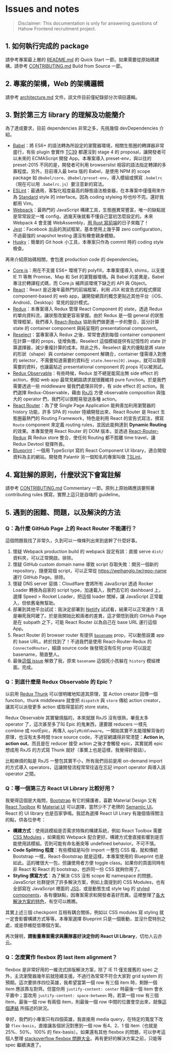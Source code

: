 # Issues and notes

> Disclaimer: This documentation is only for answering questions of Hahow Frontend recruitment project.

## 1. 如何執行完成的 package

請參考專案最上層的 [README.md](../README.md#-quick-start) 的 Quick Start 一節。如果需要從原始碼建構，請參考 [CONTRIBUTING.md](CONTRIBUTING.md#build-from-source) Build from Source 一節。

## 2. 專案的架構，Web 的架構邏輯

請參考 [architecture.md](architecture.md) 文件。該文件目前僅紀錄部分次項目邏輯。

## 3. 對於第三方 library 的理解及功能簡介

為了達成要求，目前 dependencies 非常之多，先挑幾個 devDependencies 介紹。

- [Babel][babel]：將 ES6+ 的語法轉為所設定的瀏覽器環境，相關生態圈的轉譯器非常盛行，有些 plugin 會實作 [TC39][tc39-proposals] 都還沒到 stage 4 的 proposal，讓開發者可以未來的 ECMAScript 開發 App。本專案導入 preset-env，與以往的 preset-2015 不同的是，開發者可利用 browserslist 相容的語法指定轉譯的多寡程度。另外，目前導入最 beta 版的 Babel，是使用 NPM 的 scope package 如 `@babel/core`、`@babel/preset-env`，導入模組或撰寫 `.babelrc`（現在可以用 `.babelrc.js`）要注意新的寫法。
- [ESLint][eslint]：最通用，客製化程度最高的靜態語法檢查器，在本專案中僅僅用來作為 [Standard][standardjs] style 的 interface。因為 coding styleing 吵也吵不完。還好我都用 Vim。
- [Webpack][webpack]：最熱門的 JavaScript 構建工具，生態圈異常豐富，唯一的缺點就是常常設定一堆 config，過幾天後就看不懂自己當初怎麼設定的。未來 Webpack 4 會支援 WebAssembly，[用 Rust 寫前端][yew]的日子來臨了！
- [Jest][jest]：Facebook 出品的測試框架，基本使用上幾乎算 zero configuration，不過最強的 snapshot testing 還沒有機會親身體驗。
- [Husky][husky]：簡單的 Git hook 小工具，本專案只作為 commit 時的 coding style 檢查。

再來介紹原始碼相關，會包進 production code 的 dependencies。

- [Core.js][core-js]：用在不支援 ES6+ 環境下的 polyfill，本專案僅導入 shims，以支援 IE 11 等無 Promise、Map 和 Set 的瀏覽器環境。與 Babel 的差異是，Babel 專注於轉譯程式碼，而 Core.js 補齊該環境下缺乏的 API 與 Object。 
- [React][react]：React 是近幾年最熱門的前端框架，利用 JSX 和宣告式的程式撰寫 component-based 的 web app，讓開發網頁的概念更貼近其他平台（iOS、Android、Desktop）常見的設計模式。
- [Redux][redux]：本專案導入 Redux 管理 React Component 的 state，透過 Redux 的單向資料流，讓狀態改變更容易掌握。由於 Redux 是一個 general 的狀態管理框架，我們導入 [React-Redux][react-redux] 協助我們做更進一步的整合，區分計算 state 的 container component 與純呈現的 presentational component。
- [Reselect][reselect]：當專案導入 Redux 之後，常常會遇到每個 container component 在計算一樣的 props，徒增負擔。Reselect 這個模組提供有記憶性的 state 計算選擇器，減少重複計算的成本。除此之外，Reselect 最大的優點是將 state 的形狀（shape）與 container component 解耦合，container 僅需導入對應的 selector，不需要知道需要的資料在 `state.heores[0].image`，就可以取得需要的資料，也讓最貼近 presentational component 的 props 可以被測試。
- [Redux Observable][redux-observable]：有些時候，Redux 並不總是能寫出無 side effect 的 action，例如 web app 最常見網路請求就很難維持 pure function。於是我們需要透過一些 middleware 替我們處理非同步，有 side effect 的 action。我們選擇 Redux-Observable，藉由 [RxJS][rxjs] 方便 observable composition 與強大的 operator 們，我們可以很輕易發送各種 action。
- [React Router][react-router]：為了使 Single Page Application 能夠善加利用瀏覽器的 history 功能，許多 SPA 的 router 陸續開發出來，React Router 是 React 生態圈最熱門的 Routing Framework，特色是利用 React 的宣告式寫法，撰寫 `Route` component 來定義 routing rules，並因此能夠達到 **Dynamic Routing** 的效果。本專案使用 React Router 的 DOM 版本，並透過 [React-Router-Redux][react-router-redux] 與 Redux store 整合，使任何 Routing 都不脫離 time travel，讓 Redux Devtool 發揮所長。
- [Blueprint][blueprint]：一個用 TypeScript 寫的 React Component UI library，適合開發資料為主的網站。開發商 Palantir 另一個知名的專案叫做 [TSLint][tslint]。

[babel]: https://babeljs.io/
[blueprint]: http://blueprintjs.com/
[core-js]: https://github.com/zloirock/core-js
[eslint]: https://eslint.org/
[husky]: https://github.com/typicode/husky
[jest]: https://facebook.github.io/jest/
[react-redux]: https://github.com/reactjs/react-redux
[react-router-redux]: https://github.com/ReactTraining/react-router/tree/master/packages/react-router-redux
[react-router]: https://reacttraining.com/react-router/
[react]: https://facebook.github.io/react/
[redux-observable]: https://redux-observable.js.org/
[redux]: http://redux.js.org/
[reselect]: https://github.com/reactjs/reselect
[rxjs]: http://reactivex.io/rxjs/
[standardjs]: https://standardjs.com
[tc39-proposals]: https://github.com/tc39/proposals
[tslint]: https://palantir.github.io/tslint/
[webpack]: https://webpack.js.org/
[yew]: https://github.com/DenisKolodin/yew

## 4. 寫註解的原則，什麼狀況下會寫註解

請參考 [CONTRIBUTING.md](CONTRIBUTING.md#commentary) Commentary 一節。原則上原始碼應該要照著 contributing rules 撰寫，實際上這只是自嗨的 guideline。

## 5. 遇到的困難、問題，以及解決的方法

### Q：為什麼 GitHub Page 上的 React Router 不能運行？

這個問題我找了非常久，久到可以一條條列出來到底幹了什麼好事。

1. 懷疑 Webpack production build 的 webpack 設定有誤：直接 serve `dist/` 資料夾，可以正常開啟。排除。
2. 懷疑 GitHub custom domain name 導致 script 存取失敗：開另一個新的 repository，隨便寫個 script，可以正常從 https://weihanglo.tw/repo-name 運行 GitHub Page。排除。
3. 懷疑 DNS server 惡搞：Cloudflare 會將所有 JavaScript 透過 Rocker Loader 轉換為自家的 script type，加速載入，我們去它的 dashboard 上，選擇 Speed > Rocket Loader，把這個 loader 關掉，讓 JavaScript 正常載入，但依舊毫無幫助。
4. 部署到其他平台試試：我決定部署到 [Netlify][netlify] 試試看，結果可以正常運作！真是嚇死我阿嬤了。於是我開始比較兩者的差異，這才領悟到我的 GitHub Page 是在 subpath 之下，可能 React Router 以為自己在 base URL 運行這個 App。
5. React Router 的 browser router 有提供 [`basename`][browser-router-basename] prop，可以動態設置 app 的 base URL。終於找到了！不過我們是使用 React-Router-Redux 的 `ConnectedRouter`，細讀 source code 後發現沒有任何 prop 可以設定 basename，簡直整人。
6. 最後[這個 issue][history-basename-issue] 解救了我，原來 `basename` 這個死小孩躲在 `history` 模組裡面。完成。

[browser-router-basename]: https://reacttraining.com/react-router/web/api/BrowserRouter/basename-string
[netlify]: https://www.netlify.com/
[history-basename-issue]: https://github.com/ReactTraining/react-router/issues/4801

### Q：到底什麼是 Redux Observable 的 Epic？

以前用 [Redux Thunk][redux-thunk] 可以很明確地知道其原理，當 Action creator 回傳一個 function，thunk middleware 就會把 `dispatch` 與 `store` 傳給 action creator，讓其可以派發更多 action 或取得當前的 store state。

Redux Observable 其實蠻燒腦的，本來就跟 RxJS 沒有很熟，畢竟太多 operator 了，這次甚至多了叫 Epic 的鬼東西，還要跟 reducers 一樣先 combine 成 rootEpic，再傳入 `applyMiddleware`。一開始其實不太能理解背後的原理，也沒有太多時間 trace source code，不過官網講得非常清楚：**Action in, action out**。而且是在 reducer 接受 action 之後才會觸發 epic，其實就將 epic 想成用 RxJS 的方式寫 Thunk 就好（事實上也是這樣，我覺得好廢話）。

比較麻煩的點是 RxJS 一整包其實不小，所有我們目前是用 on-demand import 的方式導入 operators，這讓開發流程常常往返在忘記 import operator 與導入該 operator 之間。

[redux-thunk]: https://github.com/gaearon/redux-thunk

### Q：哪一個第三方 React UI Library 比較好用？

我覺得這個是大哉問，[Bootstrap][react-bootstrap] 有它的擁護者，喜歡 Material Design 又有 [React Toolbox][react-toolbox] 和 [Material UI][material-ui] 可以選擇，當然少不了老牌的 [Semantic UI][react-semantic-ui]。React 的 UI library 也是百家爭鳴。我認為選擇 React UI Lirary 有幾個值得關注的點，供各位參考：

- **構建方式**：使用該模組是否需求特殊的構建系統，例如 React Toolbox 需要 [CSS Modules][css-modules] ，如果能和 Webpack 配合更好。構建方式會直接影響到是否能使用該模組。否則可能有命名衝突等 undefined behavior。不可不慎。
- **Code Splitting 程度**：有些模組是叫你 import 一整包 CSS 檔，就和傳統 Bootstrap 一樣，React-Bootstrap 就是這樣，本專案使用的 Blueprint 也是如此。這的確很大一包，但讓使用者方便 toggle class。如果你的頁面同時有非 React 和 React 的 bootstrap，也許同一份 CSS 就夠你用了。
- **Styling 撰寫方式**：為了解決 CSS 沒有 scope 和 namespace 的問題，JavaScript 社群提供了許多解決方案，例如上面提到的 CSS Modules，也有全部寫在 JavaScript 裡面的 [JSS][jss]，或是動態生成 style tag 的 [styled components][styled-components]，各有優缺點，因專案需求和開發者喜好而異。這裡整理了[各大解決方案的特色][styling-comparison]，有空可以瞧瞧。

其實上述三個 checkpoint 互相有耦合關係，例如以 CSS modules 寫 styling 就一定會影響構建方式等等。本專案選擇 Blueprint 只是一個衝動，並沒什麼特別之處，或是恭維貶低哪個方案。

再次聲明，**請衡量專案需求與團隊喜好決定你的 React UI Library**，切勿人云亦云。

[react-bootstrap]: https://react-bootstrap.github.io
[material-ui]: https://material-ui-next.com
[react-toolbox]: http://react-toolbox.io/
[react-semantic-ui]: https://react.semantic-ui.com/
[css-modules]: https://github.com/css-modules/css-modules
[styled-components]: https://www.styled-components.com/
[styling-comparison]: https://github.com/styled-components/comparison
[jss]: https://github.com/cssinjs/jss

### Q：怎麼實作 flexbox 的 last item alignment？

flexbox 是非常好用的一維流式排版解決方案，除了 IE 11 僅支援舊的 spec 之外，主流瀏覽器幾年前就陸續支援。不過行為常常不符合大家對 grid system 的預期。這次要排序四位英雄，我希望當第一個 row 有三個 item 時，剩餘一個 item 應該靠左對齊。但當你用 `justify-content: center` 時最後一個 item 會水平置中；當改用 `justify-content: space-between` 時，若第一個 row 有三個 item，最後一個 row 有兩個 item，則最後一個 row 中間的位置會空出來，就像[這個連結][align-last-row] 所描述的狀況。

幸好，我們的小專案只有四個英雄，我直接用 media query，在特定的寬度下改變 `flex-basis`，直接讓各個狀況對應到一個 row 有4、2、1 個 item（也就是 25%、50%、100% 的 flex-basis）。如果還有其他 flexbox 的問題，可以參考這個人整理 [stackoverflow flexbox 問題大全][flex-box-last-row-questions]。再有更好的解決方案之前，只能等 spec 繼續演進了。

[align-last-row]: https://stackoverflow.com/questions/18744164/
[flex-box-last-row-questions]: https://stackoverflow.com/questions/42176419/
